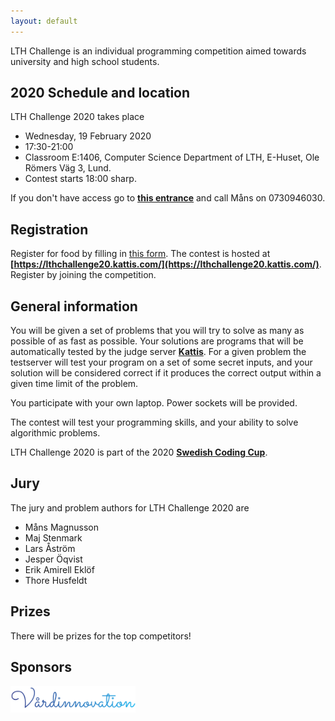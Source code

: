 ```yaml
---
layout: default
---
```


LTH Challenge is an individual programming competition aimed towards university and high school students.

## 2020 Schedule and location

LTH Challenge 2020 takes place
* Wednesday, 19 February 2020
* 17:30-21:00 
* Classroom E:1406, Computer Science Department of LTH, E-Huset, Ole Römers Väg 3, Lund.
* Contest starts 18:00 sharp.

If you don't have access go to **[this entrance](https://goo.gl/maps/YQGmE5yuW5C2)** and call Måns on 0730946030.

## Registration
Register for food by filling in [this form](https://docs.google.com/forms/d/e/1FAIpQLSe-pOuYgbRoU2gA3wrW_omR3efdAQvllX5wCLxAbi0sFDnGbg/viewform).
The contest is hosted at **[https://lthchallenge20.kattis.com/](https://lthchallenge20.kattis.com/)**. Register by joining the competition.

## General information
You will be given a set of problems that you will try to solve as many as possible of as fast as possible. Your solutions are programs that will be automatically tested by the judge server **[Kattis](https://open.kattis.com)**. For a given problem the testserver will test your program on a set of some secret inputs, and your solution will be considered correct if it produces the correct output within a given time limit of the problem.

You participate with your own laptop. Power sockets will be provided.

The contest will test your programming skills, and your ability to solve algorithmic problems.

LTH Challenge 2020 is part of the 2020 **[Swedish Coding Cup](http://codingcup.se/)**.

## Jury

The jury and problem authors for LTH Challenge 2020 are

* Måns Magnusson
* Maj Stenmark
* Lars Åström
* Jesper Öqvist
* Erik Amirell Eklöf
* Thore Husfeldt

## Prizes
There will be prizes for the top competitors!

## Sponsors

<img width="200px" src='/assets/images/vilogo.png' />
